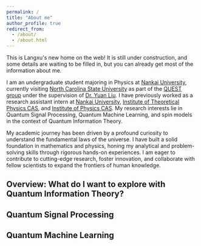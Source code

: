 ```yaml
---
permalink: /
title: "About me"
author_profile: true
redirect_from: 
  - /about/
  - /about.html
---
```

This is Langxu's new home on the web! It is still under construction, and some details are waiting to be filled in, but you can already get most of the information about me.

I am an undergraduate student majoring in Physics at [Nankai University](https://www.nankai.edu.cn/), currently visiting [North Carolina State University](https://www.ncsu.edu/) as part of the [QUEST group]([https://](https://yuanliu.group/)) under the supervision of [Dr. Yuan Liu](https://scholar.google.com/citations?user=5EGClVoAAAAJ). I have previously worked as a research assistant intern at [Nankai University](https://www.nankai.edu.cn/), [Institute of Theoretical Physics CAS](https://itp.cas.cn/), and [Institute of Physics CAS](https://iop.cas.cn/). My research interests lie in Quantum Signal Processing, Quantum Machine Learning, and spin models in the context of Quantum Information Theory.

My academic journey has been driven by a profound curiosity to understand the fundamental laws of the universe. I have built a solid foundation in mathematics and physics, honing my analytical and problem-solving skills through rigorous hands-on experiences. I am eager to contribute to cutting-edge research, foster innovation, and collaborate with fellow scientists to expand the frontiers of human knowledge.

## Overview: What do I want to explore with Quantum Information Theory?

## Quantum Signal Processing

## Quantum Machine Learning
